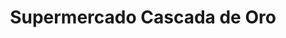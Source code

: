 ---
title: "Supermercado Cascada de Oro"
url: /limon/supermercado-cascada-de-oro/
shop: supermercado
---